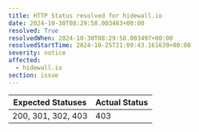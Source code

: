 ```yaml
---
title: HTTP Status resolved for hidewall.io
date: 2024-10-30T08:29:58.003483+00:00
resolved: True
resolvedWhen: 2024-10-30T08:29:58.003497+00:00
resolvedStartTime: 2024-10-25T21:09:43.161639+00:00
severity: notice
affected:
  - hidewall.io
section: issue
---
```


| Expected Statuses | Actual Status  |
|-------------------|----------------|
| 200, 301, 302, 403 | 403 |
